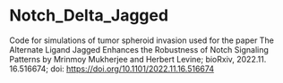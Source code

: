 # Notch_Delta_Jagged

Code for simulations of tumor spheroid invasion used for the paper
The Alternate Ligand Jagged Enhances the Robustness of Notch Signaling Patterns by Mrinmoy Mukherjee and Herbert Levine; bioRxiv, 2022.11. 16.516674; doi: https://doi.org/10.1101/2022.11.16.516674
